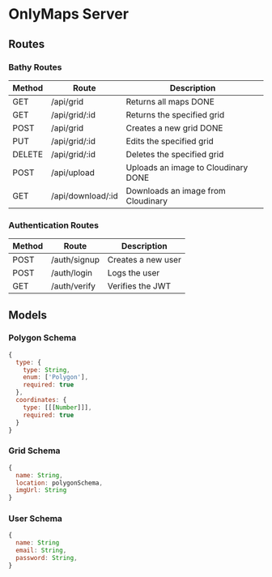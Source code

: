 # OnlyMaps Server

## Routes

### Bathy Routes

| Method | Route             | Description                         |
| ------ | ----------------- | ----------------------------------- |
| GET    | /api/grid         | Returns all maps DONE               |
| GET    | /api/grid/:id     | Returns the specified grid          |
| POST   | /api/grid         | Creates a new grid DONE             |
| PUT    | /api/grid/:id     | Edits the specified grid            |
| DELETE | /api/grid/:id     | Deletes the specified grid          |
| POST   | /api/upload       | Uploads an image to Cloudinary DONE |
| GET    | /api/download/:id | Downloads an image from Cloudinary  |

### Authentication Routes

| Method | Route        | Description        |
| ------ | ------------ | ------------------ |
| POST   | /auth/signup | Creates a new user |
| POST   | /auth/login  | Logs the user      |
| GET    | /auth/verify | Verifies the JWT   |

## Models

### Polygon Schema

```js
{
  type: {
    type: String,
    enum: ['Polygon'],
    required: true
  },
  coordinates: {
    type: [[[Number]]],
    required: true
  }
}
```

### Grid Schema

```js
{
  name: String,
  location: polygonSchema,
  imgUrl: String
}
```

### User Schema

```js
{
  name: String
  email: String,
  password: String,
}
```
